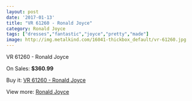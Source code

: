 ```yaml
---
layout: post
date: '2017-01-13'
title: "VR 61260 - Ronald Joyce"
category: Ronald Joyce
tags: ["dresses","fantastic","joyce","pretty","made"]
image: http://img.metalkind.com/16041-thickbox_default/vr-61260.jpg
---
```

VR 61260 - Ronald Joyce

On Sales: **$360.99**
<a href="https://www.metalkind.com/en/ronald-joyce/6809-vr-61260.html"><amp-img layout="responsive" width="600" height="600" src="//img.metalkind.com/16041-thickbox_default/vr-61260.jpg" alt="VR 61260 - Ronald Joyce 0" /></a>
<a href="https://www.metalkind.com/en/ronald-joyce/6809-vr-61260.html"><amp-img layout="responsive" width="600" height="600" src="//img.metalkind.com/16042-thickbox_default/vr-61260.jpg" alt="VR 61260 - Ronald Joyce 1" /></a>
<a href="https://www.metalkind.com/en/ronald-joyce/6809-vr-61260.html"><amp-img layout="responsive" width="600" height="600" src="//img.metalkind.com/16043-thickbox_default/vr-61260.jpg" alt="VR 61260 - Ronald Joyce 2" /></a>

Buy it: [VR 61260 - Ronald Joyce](https://www.metalkind.com/en/ronald-joyce/6809-vr-61260.html "VR 61260 - Ronald Joyce")

View more: [Ronald Joyce](https://www.metalkind.com/en/110-ronald-joyce "Ronald Joyce")